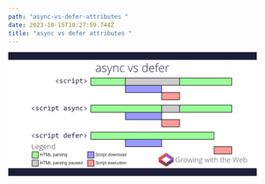 ```yaml
---
path: "async-vs-defer-attributes "
date: 2023-10-15T10:27:59.744Z
title: "async vs defer attributes "
---
```

![](../assets/async-vs-defer-twitter.png)

# <script>

The HTML file will be parsed until the script file is hit, at that point parsing will stop and a request will be made to fetch the file (if it’s external). The script will then be executed before parsing is resumed.

# <script async>

`async` downloads the file during HTML parsing and will pause the HTML parser to execute it when it has finished downloading.

# <script defer>

`defer` downloads the file during HTML parsing and will only execute it after the parser has completed. `defer` scripts are also guaranteed to execute in the order that they appear in the document.

### Reference

https://www.growingwiththeweb.com/2014/02/async-vs-defer-attributes.html